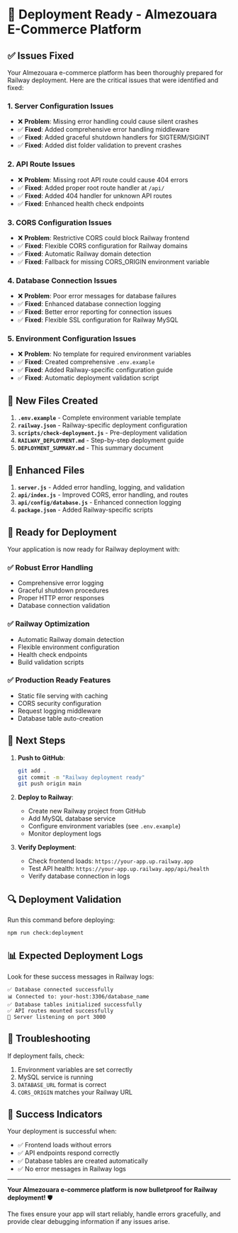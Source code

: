 # 🚀 Deployment Ready - Almezouara E-Commerce Platform

## ✅ Issues Fixed

Your Almezouara e-commerce platform has been thoroughly prepared for Railway deployment. Here are the critical issues that were identified and fixed:

### 1. **Server Configuration Issues**
- ❌ **Problem**: Missing error handling could cause silent crashes
- ✅ **Fixed**: Added comprehensive error handling middleware
- ✅ **Fixed**: Added graceful shutdown handlers for SIGTERM/SIGINT
- ✅ **Fixed**: Added dist folder validation to prevent crashes

### 2. **API Route Issues**
- ❌ **Problem**: Missing root API route could cause 404 errors
- ✅ **Fixed**: Added proper root route handler at `/api/`
- ✅ **Fixed**: Added 404 handler for unknown API routes
- ✅ **Fixed**: Enhanced health check endpoints

### 3. **CORS Configuration Issues**
- ❌ **Problem**: Restrictive CORS could block Railway frontend
- ✅ **Fixed**: Flexible CORS configuration for Railway domains
- ✅ **Fixed**: Automatic Railway domain detection
- ✅ **Fixed**: Fallback for missing CORS_ORIGIN environment variable

### 4. **Database Connection Issues**
- ❌ **Problem**: Poor error messages for database failures
- ✅ **Fixed**: Enhanced database connection logging
- ✅ **Fixed**: Better error reporting for connection issues
- ✅ **Fixed**: Flexible SSL configuration for Railway MySQL

### 5. **Environment Configuration Issues**
- ❌ **Problem**: No template for required environment variables
- ✅ **Fixed**: Created comprehensive `.env.example`
- ✅ **Fixed**: Added Railway-specific configuration guide
- ✅ **Fixed**: Automatic deployment validation script

## 📁 New Files Created

1. **`.env.example`** - Complete environment variable template
2. **`railway.json`** - Railway-specific deployment configuration
3. **`scripts/check-deployment.js`** - Pre-deployment validation
4. **`RAILWAY_DEPLOYMENT.md`** - Step-by-step deployment guide
5. **`DEPLOYMENT_SUMMARY.md`** - This summary document

## 🔧 Enhanced Files

1. **`server.js`** - Added error handling, logging, and validation
2. **`api/index.js`** - Improved CORS, error handling, and routes
3. **`api/config/database.js`** - Enhanced connection logging
4. **`package.json`** - Added Railway-specific scripts

## 🚀 Ready for Deployment

Your application is now ready for Railway deployment with:

### ✅ Robust Error Handling
- Comprehensive error logging
- Graceful shutdown procedures
- Proper HTTP error responses
- Database connection validation

### ✅ Railway Optimization
- Automatic Railway domain detection
- Flexible environment configuration
- Health check endpoints
- Build validation scripts

### ✅ Production Ready Features
- Static file serving with caching
- CORS security configuration
- Request logging middleware
- Database table auto-creation

## 🎯 Next Steps

1. **Push to GitHub**:
   ```bash
   git add .
   git commit -m "Railway deployment ready"
   git push origin main
   ```

2. **Deploy to Railway**:
   - Create new Railway project from GitHub
   - Add MySQL database service
   - Configure environment variables (see `.env.example`)
   - Monitor deployment logs

3. **Verify Deployment**:
   - Check frontend loads: `https://your-app.up.railway.app`
   - Test API health: `https://your-app.up.railway.app/api/health`
   - Verify database connection in logs

## 🔍 Deployment Validation

Run this command before deploying:
```bash
npm run check:deployment
```

## 📊 Expected Deployment Logs

Look for these success messages in Railway logs:
```
✅ Database connected successfully
📊 Connected to: your-host:3306/database_name
✅ Database tables initialized successfully
✅ API routes mounted successfully
🚀 Server listening on port 3000
```

## 🐛 Troubleshooting

If deployment fails, check:
1. Environment variables are set correctly
2. MySQL service is running
3. `DATABASE_URL` format is correct
4. `CORS_ORIGIN` matches your Railway URL

## 🎉 Success Indicators

Your deployment is successful when:
- ✅ Frontend loads without errors
- ✅ API endpoints respond correctly
- ✅ Database tables are created automatically
- ✅ No error messages in Railway logs

---

**Your Almezouara e-commerce platform is now bulletproof for Railway deployment!** 🛡️

The fixes ensure your app will start reliably, handle errors gracefully, and provide clear debugging information if any issues arise.
